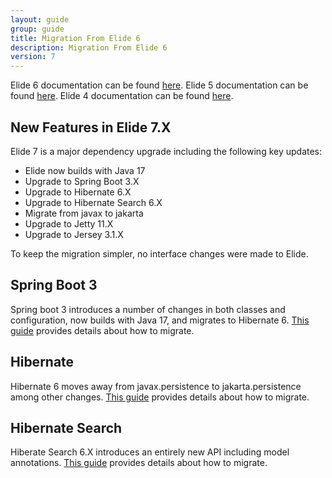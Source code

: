 ```yaml
---
layout: guide
group: guide
title: Migration From Elide 6
description: Migration From Elide 6
version: 7
---
```


Elide 6 documentation can be found [here]({{site.baseurl}}/pages/guide/v6/01-start.html).
Elide 5 documentation can be found [here]({{site.baseurl}}/pages/guide/v5/01-start.html).
Elide 4 documentation can be found [here]({{site.baseurl}}/pages/guide/v4/01-start.html).

## New Features in Elide 7.X

Elide 7 is a major dependency upgrade including the following key updates:
- Elide now builds with Java 17
- Upgrade to Spring Boot 3.X
- Upgrade to Hibernate 6.X
- Upgrade to Hibernate Search 6.X
- Migrate from javax to jakarta
- Upgrade to Jetty 11.X
- Upgrade to Jersey 3.1.X

To keep the migration simpler, no interface changes were made to Elide.  

## Spring Boot 3

Spring boot 3 introduces a number of changes in both classes and configuration, now builds with Java 17, and migrates to Hibernate 6.  [This guide](https://github.com/spring-projects/spring-boot/wiki/Spring-Boot-3.0-Migration-Guide) provides details about how to migrate.  

## Hibernate 

Hibernate 6 moves away from javax.persistence to jakarta.persistence among other changes.  [This guide](https://github.com/hibernate/hibernate-orm/blob/6.0/migration-guide.adoc) provides details about how to migrate.

## Hibernate Search

Hiberate Search 6.X introduces an entirely new API including model annotations.  [This guide](https://docs.jboss.org/hibernate/search/6.0/migration/html_single/) provides details about how to migrate.
